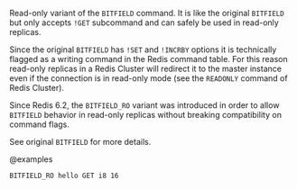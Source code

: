 Read-only variant of the `BITFIELD` command.
It is like the original `BITFIELD` but only accepts `!GET` subcommand and can safely be used in read-only replicas.

Since the original `BITFIELD` has `!SET` and `!INCRBY` options it is technically flagged as a writing command in the Redis command table.
For this reason read-only replicas in a Redis Cluster will redirect it to the master instance even if the connection is in read-only mode (see the `READONLY` command of Redis Cluster).

Since Redis 6.2, the `BITFIELD_RO` variant was introduced in order to allow `BITFIELD` behavior in read-only replicas without breaking compatibility on command flags.

See original `BITFIELD` for more details.

@examples

```
BITFIELD_RO hello GET i8 16
```
